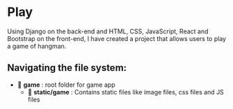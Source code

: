 # Play 
Using Django on the back-end and HTML, CSS, JavaScript, React and Bootstrap on the front-end, I have created a project that allows users to play a game of hangman. 

## Navigating the file system: 
   - :open_file_folder: **game** : root folder for game app
      -  :open_file_folder: **static/game** : Contains static files like image files, css files and JS files
      
   

